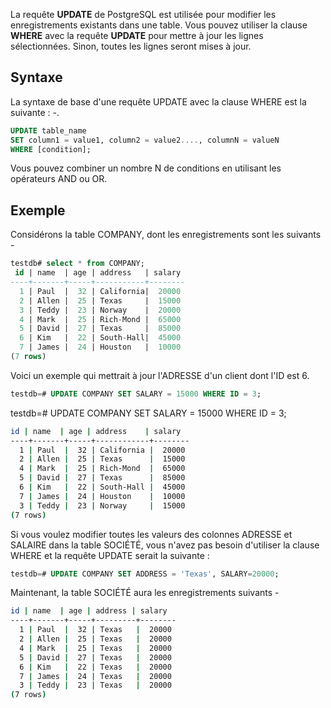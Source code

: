 La requête **UPDATE** de PostgreSQL est utilisée pour modifier les enregistrements existants dans une table. Vous pouvez utiliser la clause **WHERE** avec la requête **UPDATE** pour mettre à jour les lignes sélectionnées. Sinon, toutes les lignes seront mises à jour.

## Syntaxe

La syntaxe de base d'une requête UPDATE avec la clause WHERE est la suivante : -.

```sql
UPDATE table_name
SET column1 = value1, column2 = value2...., columnN = valueN
WHERE [condition];
```

Vous pouvez combiner un nombre N de conditions en utilisant les opérateurs AND ou OR.

## Exemple

Considérons la table COMPANY, dont les enregistrements sont les suivants -

```sql
testdb# select * from COMPANY;
 id | name  | age | address   | salary
----+-------+-----+-----------+--------
  1 | Paul  |  32 | California|  20000
  2 | Allen |  25 | Texas     |  15000
  3 | Teddy |  23 | Norway    |  20000
  4 | Mark  |  25 | Rich-Mond |  65000
  5 | David |  27 | Texas     |  85000
  6 | Kim   |  22 | South-Hall|  45000
  7 | James |  24 | Houston   |  10000
(7 rows)
```

Voici un exemple qui mettrait à jour l'ADRESSE d'un client dont l'ID est 6.

```sql
testdb=# UPDATE COMPANY SET SALARY = 15000 WHERE ID = 3;
```

testdb=# UPDATE COMPANY SET SALARY = 15000 WHERE ID = 3;

```bash
id | name  | age | address    | salary
----+-------+-----+------------+--------
  1 | Paul  |  32 | California |  20000
  2 | Allen |  25 | Texas      |  15000
  4 | Mark  |  25 | Rich-Mond  |  65000
  5 | David |  27 | Texas      |  85000
  6 | Kim   |  22 | South-Hall |  45000
  7 | James |  24 | Houston    |  10000
  3 | Teddy |  23 | Norway     |  15000
(7 rows)
```

Si vous voulez modifier toutes les valeurs des colonnes ADRESSE et SALAIRE dans la table SOCIÉTÉ, vous n'avez pas besoin d'utiliser la clause WHERE et la requête UPDATE serait la suivante :

```sql
testdb=# UPDATE COMPANY SET ADDRESS = 'Texas', SALARY=20000;
```

Maintenant, la table SOCIÉTÉ aura les enregistrements suivants -

```bash
id | name  | age | address | salary
----+-------+-----+---------+--------
  1 | Paul  |  32 | Texas   |  20000
  2 | Allen |  25 | Texas   |  20000
  4 | Mark  |  25 | Texas   |  20000
  5 | David |  27 | Texas   |  20000
  6 | Kim   |  22 | Texas   |  20000
  7 | James |  24 | Texas   |  20000
  3 | Teddy |  23 | Texas   |  20000
(7 rows)
```
